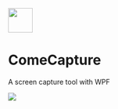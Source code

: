 <img src="https://github.com/SeaSharpGit/ComeCapture/raw/master/ComeCapture/Resources/cut.ico" width="50" height="50"/>

# ComeCapture

A screen capture tool with WPF

<img src="https://github.com/SeaSharpGit/ComeCapture/raw/master/ComeCapture/Resources/showyou.png"/>
